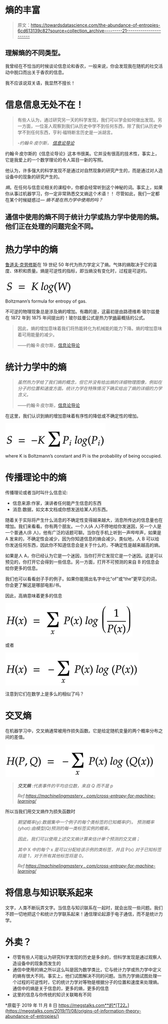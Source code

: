 # 熵的丰富

> 原文：<https://towardsdatascience.com/the-abundance-of-entropies-6cd613139c82?source=collection_archive---------21----------------------->

## 理解熵的不同类型。

我曾经在不恰当的时候谈论信息论和香农，一般来说，你会发现我在随机的社交活动中脱口而出关于香农的信息。

我不应该说双关语，我显然不擅长！

# 信息信息无处不在！

> 有些人认为，通过研究另一天的科学发现，我们可以学会如何做出发现。另一方面，一位圣人观察到我们从历史中学不到任何东西，除了我们从历史中学不到任何东西，亨利·福特断言历史是一派胡言。
> 
> *-约翰·R·皮尔斯，* [*信息论导论*](https://www.amazon.com/Introduction-Information-Theory-Symbols-Mathematics/dp/0486240614)

约翰·R·皮尔斯的《信息论导论》这本书很美。它并没有很高的技术性，事实上，它是我爱上的一个数学理论的令人耳目一新的写照。

他认为，许多强大的科学发现不是通过对自然现象的研究产生的，而是通过对人造设备中的现象的研究产生的。

*熵*。在任何与信息论相关的课程中，你都会经常听到这个神秘的词。事实上，如果你从事过机器学习，你一定非常熟悉交叉熵这个术语！！
尽管如此，我们一定都在某个时候疑惑过— *熵不是在热力学中使用的吗？*

## 通信中使用的熵不同于统计力学或热力学中使用的熵。他们正在处理的问题完全不同。

# 热力学中的熵

[鲁道夫·克劳修斯](https://en.wikipedia.org/wiki/Rudolf_Clausius)在 19 世纪 50 年代为热力学定义了熵。气体的熵取决于它的温度、体积和质量。熵是可逆性的指标，即当熵没有变化时，过程是可逆的。

![](img/28bf784f691c8edac38cde327a676a39.png)

Boltzmann’s formula for entropy of gas.

不可逆的物理现象总是涉及熵的增加。有趣的是，这最初是由路德维希·玻尔兹曼在 1872 年到 1875 年间提出的！玻尔兹曼公式是热力学[熵](https://en.wikipedia.org/wiki/Entropy_(statistical_thermodynamics))最概括的公式。

> 因此，熵的增加意味着我们将热能转化为机械能的能力下降。熵的增加意味着可用能量的减少。
> 
> ——约翰·R·皮尔斯，[信息论导论](https://www.amazon.com/Introduction-Information-Theory-Symbols-Mathematics/dp/0486240614)

# 统计力学中的熵

> *虽然热力学给了我们熵的概念，但它并没有给出熵的详细物理图像，例如在分子的位置和速度方面。统计力学在特殊情况下确实给出了熵的详细的力学含义。*
> 
> ——约翰·R·皮尔斯，[信息论导论](https://www.amazon.com/Introduction-Information-Theory-Symbols-Mathematics/dp/0486240614)

在这里，我们认识到熵的增加意味着有序性的降低或不确定性的增加。

![](img/040714ff3427821aec8d7ede9ff5de7b.png)

where K is Boltzmann’s constant and Pi is the probability of being occupied.

# 传播理论中的熵

传播理论或者当时叫什么信息论:

*   信息来源:作家，演讲者任何能产生信息的东西
*   消息:数据，如文本文档或你想发送给某人的东西。

随着关于实际将产生什么消息的不确定性变得越来越大，消息所传达的信息量也在增加。我们来看看。你有两个朋友。一个人(A 人)不停地给你发迷因，另一个人是一个普通人(B 人)，他有广泛的话题可聊。当你在手机上听到一声哔哔声，如果是 A 发来的，不确定性会减少，因为你知道信息的熵会减少。类似地，人 B 可以给你发送任何东西，因此你不知道信息会是关于什么的，不确定性是越来越高的熵。

如果是人 A，你已经认为它是一个迷因，当你打开它发现它是一个迷因。这是可以预见的，你打开它会得到一些信息。另一方面，打开不可预测的来自 B 的信息会给你更多的信息。

我们也可以看看刽子手的例子。如果你能猜出名字中比“of”或“the”更罕见的词，你会更了解这是哪部电影/书。

因此，高熵意味着更多的信息

![](img/a6a718981e8e681e9da1fd60a09be886.png)

或者

![](img/fb2fb51c3aef606b8350b7f27be79a77.png)

注意到它们在数学上是多么的相似了吗？

# 交叉熵

在机器学习中，交叉熵通常被用作损失函数。它是给定随机变量的两个概率分布之间的差值。

![](img/a77b6a7d082ea6cdc7f6253ed99a5d72.png)

> ***交叉熵*** *:代表事件的平均总位数，来自 Q 而不是 p*
> 
> *Ref:*[*https://machinelingmastery . com/cross-entropy-for-machine-learning/*](https://machinelearningmastery.com/cross-entropy-for-machine-learning/)

所以当我们用交叉熵作为损失函数时

> *期望概率(y):数据集中一个例子的每个类标签的已知概率(P)。
> 预测概率(yhat):由模型(Q)预测的每一类标签实例的概率。*
> 
> *因此，我们可以使用上述交叉熵计算来估计单个预测的交叉熵；*
> 
> *其中* X *中的每个* x *是可以分配给该示例的类标签，并且* P(x) *对于已知标签将是 1，对于所有其他标签将是 0。*
> 
> *Ref:*[*https://machinelingmastery . com/cross-entropy-for-machine-learning/*](https://machinelearningmastery.com/cross-entropy-for-machine-learning/)

# 将信息与知识联系起来

文字，人类不断玩弄文字。当信息与知识联系在一起时，就会出现一些问题。我们不顾一切地把这个和统计力学联系起来！通信理论起源于电子通信，而不是统计力学。

# 外卖？

*   尽管有些人可能认为研究科学发现的历史是多余的，但科学发现是通过观察人造设备中的现象而发生的
*   通信中使用的熵之所以这么叫是因为数学类比，它与统计力学或热力学中定义的熵有很大不同。事实上，他们试图解决不同的问题。当热力学熵试图处理一个过程的可逆性时，它的统计力学对等物是根据分子的位置和速度来处理熵。通信中的熵是关于信息的，更多的熵，更多的信息
*   这里的信息与你传统的知识关联略有不同

*原载于 2019 年 11 月 8 日 https://megstalks.com**的*[T22。](https://megstalks.com/2019/11/08/origins-of-information-theory-abundance-of-entropies/)
